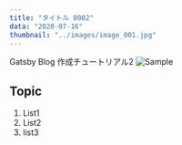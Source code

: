 ```yaml
---
title: "タイトル 0002"
data: "2020-07-16"
thumbnail: "../images/image_001.jpg"
---
```


Gatsby Blog 作成チュートリアル2
![Sample]("../images/image_001.jpg")
## Topic

1. List1
2. List2
3. list3